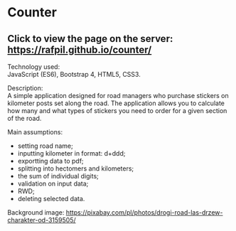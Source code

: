 # Counter

## Click to view the page on the server: https://rafpil.github.io/counter/

Technology used:<br />
JavaScript (ES6), Bootstrap 4, HTML5, CSS3.

Description:<br />
A simple application designed for road managers who purchase stickers on kilometer posts set along the road. The application allows you to calculate how many and what types of stickers you need to order for a given section of the road.

Main assumptions:
- setting road name;
- inputting kilometer in format: d+ddd;
- exportting data to pdf;
- splitting into hectomers and kilometers;
- the sum of individual digits;
- validation on input data;
- RWD;
- deleting selected data.

Background image: https://pixabay.com/pl/photos/drogi-road-las-drzew-charakter-od-3159505/
